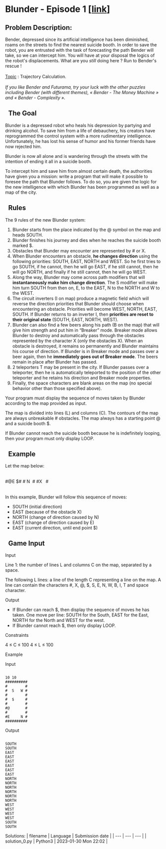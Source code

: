 # Blunder - Episode 1 \[[link](https://www.codingame.com/training/medium/blunder-episode-1)\]
## Problem Description:
Bender, depressed since its artificial intelligence has been diminished, roams on the streets to find the nearest suicide booth. In order to save the robot, you are entrusted with the task of forecasting the path Bender will take, so we can intercept him. You will have at your disposal the logics of the robot's displacements. What are you <i>still</i> doing here ? Run to Bender's rescue !
<br>
<br>
<u>Topic</u> : Trajectory Calculation.<br>
<br>
<i>If you like Bender and Futurama, try your luck with the other puzzles including Bender (with different themes),  «&nbsp;Bender - The Money Machine&nbsp;» and «&nbsp;Bender - Complexity&nbsp;».</i>
 


  The Goal
----------



Blunder is a depressed robot who heals his depression by partying and drinking alcohol. To save him from a life of debauchery, his creators have reprogrammed the control system with a more rudimentary intelligence. Unfortunately, he has lost his sense of humor and his former friends have now rejected him.  

  

Blunder is now all alone and is wandering through the streets with the intention of ending it all in a suicide booth.  

  

To intercept him and save him from almost certain death, the authorities have given you a mission: write a program that will make it possible to foresee the path that Blunder follows. To do so, you are given the logic for the new intelligence with which Blunder has been programmed as well as a map of the city.






  Rules
-------




The 9 rules of the new Blunder system:


1. Blunder starts from the place indicated by the @ symbol on the map and heads SOUTH.
2. Blunder finishes his journey and dies when he reaches the suicide booth marked $.
3. Obstacles that Blunder may encounter are represented by # or X.
4. When Blunder encounters an obstacle, **he changes direction** using the following priorities: SOUTH, EAST, NORTH and WEST. So he first tries to go SOUTH, if he cannot, then he will go EAST, if he still cannot, then he will go NORTH, and finally if he still cannot, then he will go WEST.
5. Along the way, Blunder may come across path modifiers that will **instantaneously make him change direction**. The S modifier will make him turn SOUTH from then on, E, to the EAST, N to the NORTH and W to the WEST.
6. The circuit inverters (I on map) produce a magnetic field which will reverse the direction priorities that Blunder should choose when encountering an obstacle. Priorities will become WEST, NORTH, EAST, SOUTH. If Blunder returns to an inverter I, then **priorities are reset to their original state** (SOUTH, EAST, NORTH, WEST).
7. Blunder can also find a few beers along his path (B on the map) that will give him strength and put him in “Breaker” mode. Breaker mode allows Blunder to destroy and automatically pass through the obstacles represented by the character X (only the obstacles X). When an obstacle is destroyed, it remains so permanently and Blunder maintains his course of direction. If Blunder is in Breaker mode and passes over a beer again, then he **immediately goes out of Breaker mode**. The beers remain in place after Blunder has passed.
8. 2 teleporters T may be present in the city. If Blunder passes over a teleporter, then he is automatically teleported to the position of the other teleporter and he retains his direction and Breaker mode properties.
9. Finally, the space characters are blank areas on the map (no special behavior other than those specified above).


Your program must display the sequence of moves taken by Blunder according to the map provided as input.  

  

The map is divided into lines (L) and columns (C). The contours of the map are always unbreakable # obstacles. The map always has a starting point @ and a suicide booth $.  

  

If Blunder cannot reach the suicide booth because he is indefinitely looping, then your program must only display LOOP.




  Example
---------



Let the map below:



######
#@E $#
# N  #
#X   #
######

In this example, Blunder will follow this sequence of moves:


* SOUTH (initial direction)
* EAST (because of the obstacle X)
* NORTH (change of direction caused by N)
* EAST (change of direction caused by E)
* EAST (current direction, until end point $)






  Game Input
------------




Input

Line 1: the number of lines L and columns C on the map, separated by a space.


The following L lines: a line of the length C representing a line on the map. A line can contain the characters #, X, @, $, S, E, N, W, B, I, T and space character.






Output

* If Blunder can reach $, then display the sequence of moves he has taken. One move per line: SOUTH for the South, EAST for the East, NORTH for the North and WEST for the west.
* If Blunder cannot reach $, then only display LOOP.






Constraints

4 ≤ C ≤ 100
4 ≤ L ≤ 100




Example



Input

```

10 10
##########
#        #
#  S   W #
#        #
#  $     #
#        #
#@       #
#        #
#E     N #
##########
```



Output

```

SOUTH
SOUTH
EAST
EAST
EAST
EAST
EAST
EAST
NORTH
NORTH
NORTH
NORTH
NORTH
NORTH
WEST
WEST
WEST
WEST
SOUTH
SOUTH
```







Solutions:
| filename | Language | Submission date |
| --- | --- | --- |
| solution_0.py | Python3 | 2023-01-30 Mon 22:02 |
